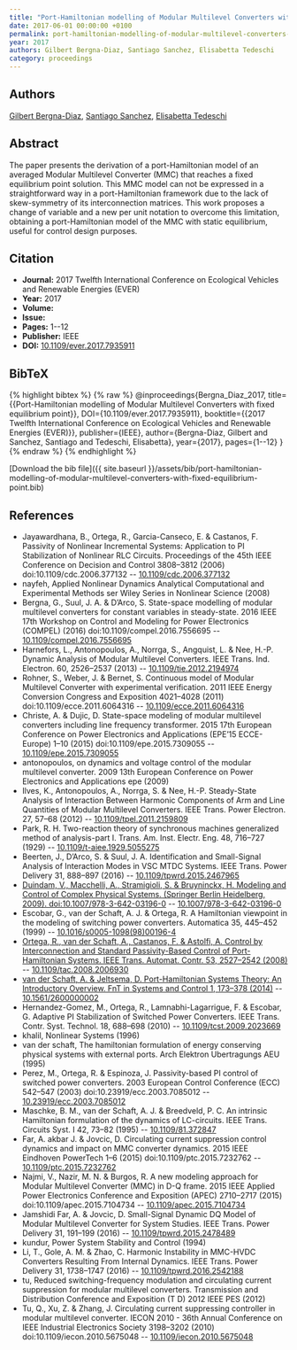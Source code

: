 ```yaml
---
title: "Port-Hamiltonian modelling of Modular Multilevel Converters with fixed equilibrium point"
date: 2017-06-01 00:00:00 +0100
permalink: port-hamiltonian-modelling-of-modular-multilevel-converters-with-fixed-equilibrium-point
year: 2017
authors: Gilbert Bergna-Diaz, Santiago Sanchez, Elisabetta Tedeschi
category: proceedings
---
```

 
## Authors
[Gilbert Bergna-Diaz](authors/gilbert-bergna-diaz), [Santiago Sanchez](authors/santiago-sanchez), [Elisabetta Tedeschi](authors/elisabetta-tedeschi)
 
## Abstract
The paper presents the derivation of a port-Hamiltonian model of an averaged Modular Multilevel Converter (MMC) that reaches a fixed equilibrium point solution. This MMC model can not be expressed in a straightforward way in a port-Hamiltonian framework due to the lack of skew-symmetry of its interconnection matrices. This work proposes a change of variable and a new per unit notation to overcome this limitation, obtaining a port-Hamiltonian model of the MMC with static equilibrium, useful for control design purposes.
 
## Citation
- **Journal:** 2017 Twelfth International Conference on Ecological Vehicles and Renewable Energies (EVER)
- **Year:** 2017
- **Volume:** 
- **Issue:** 
- **Pages:** 1--12
- **Publisher:** IEEE
- **DOI:** [10.1109/ever.2017.7935911](https://doi.org/10.1109/ever.2017.7935911)
 
## BibTeX
{% highlight bibtex %}
{% raw %}
@inproceedings{Bergna_Diaz_2017,
  title={{Port-Hamiltonian modelling of Modular Multilevel Converters with fixed equilibrium point}},
  DOI={10.1109/ever.2017.7935911},
  booktitle={{2017 Twelfth International Conference on Ecological Vehicles and Renewable Energies (EVER)}},
  publisher={IEEE},
  author={Bergna-Diaz, Gilbert and Sanchez, Santiago and Tedeschi, Elisabetta},
  year={2017},
  pages={1--12}
}
{% endraw %}
{% endhighlight %}
 
[Download the bib file]({{ site.baseurl }}/assets/bib/port-hamiltonian-modelling-of-modular-multilevel-converters-with-fixed-equilibrium-point.bib)
 
## References
- Jayawardhana, B., Ortega, R., Garcia-Canseco, E. & Castanos, F. Passivity of Nonlinear Incremental Systems: Application to PI Stabilization of Nonlinear RLC Circuits. Proceedings of the 45th IEEE Conference on Decision and Control 3808–3812 (2006) doi:10.1109/cdc.2006.377132 -- [10.1109/cdc.2006.377132](https://doi.org/10.1109/cdc.2006.377132)
- nayfeh, Applied Nonlinear Dynamics Analytical Computational and Experimental Methods ser Wiley Series in Nonlinear Science (2008)
- Bergna, G., Suul, J. A. & D’Arco, S. State-space modelling of modular multilevel converters for constant variables in steady-state. 2016 IEEE 17th Workshop on Control and Modeling for Power Electronics (COMPEL) (2016) doi:10.1109/compel.2016.7556695 -- [10.1109/compel.2016.7556695](https://doi.org/10.1109/compel.2016.7556695)
- Harnefors, L., Antonopoulos, A., Norrga, S., Angquist, L. & Nee, H.-P. Dynamic Analysis of Modular Multilevel Converters. IEEE Trans. Ind. Electron. 60, 2526–2537 (2013) -- [10.1109/tie.2012.2194974](https://doi.org/10.1109/tie.2012.2194974)
- Rohner, S., Weber, J. & Bernet, S. Continuous model of Modular Multilevel Converter with experimental verification. 2011 IEEE Energy Conversion Congress and Exposition 4021–4028 (2011) doi:10.1109/ecce.2011.6064316 -- [10.1109/ecce.2011.6064316](https://doi.org/10.1109/ecce.2011.6064316)
- Christe, A. & Dujic, D. State-space modeling of modular multilevel converters including line frequency transformer. 2015 17th European Conference on Power Electronics and Applications (EPE’15 ECCE-Europe) 1–10 (2015) doi:10.1109/epe.2015.7309055 -- [10.1109/epe.2015.7309055](https://doi.org/10.1109/epe.2015.7309055)
- antonopoulos, on dynamics and voltage control of the modular multilevel converter. 2009 13th European Conference on Power Electronics and Applications epe (2009)
- Ilves, K., Antonopoulos, A., Norrga, S. & Nee, H.-P. Steady-State Analysis of Interaction Between Harmonic Components of Arm and Line Quantities of Modular Multilevel Converters. IEEE Trans. Power Electron. 27, 57–68 (2012) -- [10.1109/tpel.2011.2159809](https://doi.org/10.1109/tpel.2011.2159809)
- Park, R. H. Two-reaction theory of synchronous machines generalized method of analysis-part I. Trans. Am. Inst. Electr. Eng. 48, 716–727 (1929) -- [10.1109/t-aiee.1929.5055275](https://doi.org/10.1109/t-aiee.1929.5055275)
- Beerten, J., D’Arco, S. & Suul, J. A. Identification and Small-Signal Analysis of Interaction Modes in VSC MTDC Systems. IEEE Trans. Power Delivery 31, 888–897 (2016) -- [10.1109/tpwrd.2015.2467965](https://doi.org/10.1109/tpwrd.2015.2467965)
- [Duindam, V., Macchelli, A., Stramigioli, S. & Bruyninckx, H. Modeling and Control of Complex Physical Systems. (Springer Berlin Heidelberg, 2009). doi:10.1007/978-3-642-03196-0](modeling-and-control-of-complex-physical-systems) -- [10.1007/978-3-642-03196-0](https://doi.org/10.1007/978-3-642-03196-0)
- Escobar, G., van der Schaft, A. J. & Ortega, R. A Hamiltonian viewpoint in the modeling of switching power converters. Automatica 35, 445–452 (1999) -- [10.1016/s0005-1098(98)00196-4](https://doi.org/10.1016/s0005-1098(98)00196-4)
- [Ortega, R., van der Schaft, A., Castanos, F. & Astolfi, A. Control by Interconnection and Standard Passivity-Based Control of Port-Hamiltonian Systems. IEEE Trans. Automat. Contr. 53, 2527–2542 (2008)](control-by-interconnection-and-standard-passivity-based-control-of-port-hamiltonian-systems) -- [10.1109/tac.2008.2006930](https://doi.org/10.1109/tac.2008.2006930)
- [van der Schaft, A. & Jeltsema, D. Port-Hamiltonian Systems Theory: An Introductory Overview. FnT in Systems and Control 1, 173–378 (2014)](port-hamiltonian-systems-theory-an-introductory-overview) -- [10.1561/2600000002](https://doi.org/10.1561/2600000002)
- Hernandez-Gomez, M., Ortega, R., Lamnabhi-Lagarrigue, F. & Escobar, G. Adaptive PI Stabilization of Switched Power Converters. IEEE Trans. Contr. Syst. Technol. 18, 688–698 (2010) -- [10.1109/tcst.2009.2023669](https://doi.org/10.1109/tcst.2009.2023669)
- khalil, Nonlinear Systems (1996)
- van der schaft, The hamiltonian formulation of energy conserving physical systems with external ports. Arch Elektron Ubertragungs AEU (1995)
- Perez, M., Ortega, R. & Espinoza, J. Passivity-based PI control of switched power converters. 2003 European Control Conference (ECC) 542–547 (2003) doi:10.23919/ecc.2003.7085012 -- [10.23919/ecc.2003.7085012](https://doi.org/10.23919/ecc.2003.7085012)
- Maschke, B. M., van der Schaft, A. J. & Breedveld, P. C. An intrinsic Hamiltonian formulation of the dynamics of LC-circuits. IEEE Trans. Circuits Syst. I 42, 73–82 (1995) -- [10.1109/81.372847](https://doi.org/10.1109/81.372847)
- Far, A. akbar J. & Jovcic, D. Circulating current suppression control dynamics and impact on MMC converter dynamics. 2015 IEEE Eindhoven PowerTech 1–6 (2015) doi:10.1109/ptc.2015.7232762 -- [10.1109/ptc.2015.7232762](https://doi.org/10.1109/ptc.2015.7232762)
- Najmi, V., Nazir, M. N. & Burgos, R. A new modeling approach for Modular Multilevel Converter (MMC) in D-Q frame. 2015 IEEE Applied Power Electronics Conference and Exposition (APEC) 2710–2717 (2015) doi:10.1109/apec.2015.7104734 -- [10.1109/apec.2015.7104734](https://doi.org/10.1109/apec.2015.7104734)
- Jamshidi Far, A. & Jovcic, D. Small-Signal Dynamic DQ Model of Modular Multilevel Converter for System Studies. IEEE Trans. Power Delivery 31, 191–199 (2016) -- [10.1109/tpwrd.2015.2478489](https://doi.org/10.1109/tpwrd.2015.2478489)
- kundur, Power System Stability and Control (1994)
- Li, T., Gole, A. M. & Zhao, C. Harmonic Instability in MMC-HVDC Converters Resulting From Internal Dynamics. IEEE Trans. Power Delivery 31, 1738–1747 (2016) -- [10.1109/tpwrd.2016.2542188](https://doi.org/10.1109/tpwrd.2016.2542188)
- tu, Reduced switching-frequency modulation and circulating current suppression for modular multilevel converters. Transmission and Distribution Conference and Exposition (T D) 2012 IEEE PES (2012)
- Tu, Q., Xu, Z. & Zhang, J. Circulating current suppressing controller in modular multilevel converter. IECON 2010 - 36th Annual Conference on IEEE Industrial Electronics Society 3198–3202 (2010) doi:10.1109/iecon.2010.5675048 -- [10.1109/iecon.2010.5675048](https://doi.org/10.1109/iecon.2010.5675048)


